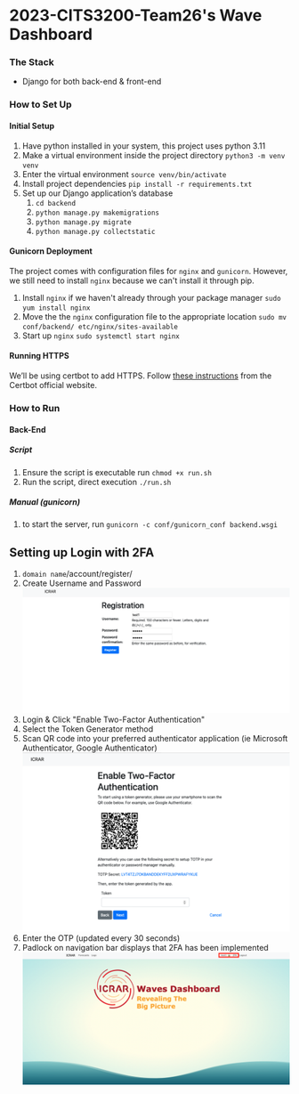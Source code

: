 # 2023-CITS3200-Team26's Wave Dashboard

### The Stack

- Django for both back-end & front-end

### How to Set Up
#### Initial Setup
1. Have python installed in your system, this project uses python 3.11
2. Make a virtual environment inside the project directory `python3 -m venv venv`
3. Enter the virtual environment `source venv/bin/activate`
4. Install project dependencies `pip install -r requirements.txt`
5. Set up our Django application’s database
    1. `cd backend`
    2. `python manage.py makemigrations`
    3. `python manage.py migrate`
    4. `python manage.py collectstatic`


#### Gunicorn Deployment
The project comes with configuration files for `nginx` and `gunicorn`. However, we still need to install `nginx` because we can't install it through pip.
1. Install `nginx` if we haven't already through your package manager `sudo yum install nginx`
2. Move the the `nginx` configuration file to the appropriate location `sudo mv conf/backend/ etc/nginx/sites-available`
3. Start up `nginx` `sudo systemctl start nginx`

#### Running HTTPS
We’ll be using certbot to add HTTPS. Follow [these instructions](https://certbot.eff.org/instructions?ws=nginx&os=pip) from the Certbot official website.

### How to Run
#### Back-End
##### Script
1. Ensure the script is executable run `chmod +x run.sh`
2. Run the script, direct execution `./run.sh`

##### Manual (gunicorn)
1. to start the server, run `gunicorn -c conf/gunicorn_conf backend.wsgi`

## Setting up Login with 2FA

1. `domain name`/account/register/
2. Create Username and Password
![registration](img/registration.png)
3. Login & Click "Enable Two-Factor Authentication"
4. Select the Token Generator method
5. Scan QR code into your preferred authenticator application (ie Microsoft Authenticator, Google Authenticator)
![2fa](img/2fa.png)
6. Enter the OTP (updated every 30 seconds)
7. Padlock on navigation bar displays that 2FA has been implemented
![dashboard](img/dashboard.png)

